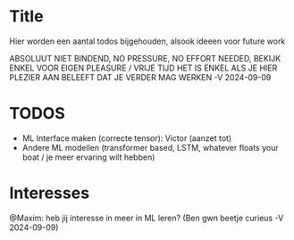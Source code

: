 # Title
Hier worden een aantal todos bijgehouden, alsook ideeen voor future work

ABSOLUUT NIET BINDEND, NO PRESSURE, NO EFFORT NEEDED, BEKIJK ENKEL VOOR EIGEN PLEASURE / VRIJE TIJD
HET IS ENKEL ALS JE HIER PLEZIER AAN BELEEFT DAT JE VERDER MAG WERKEN
-V 2024-09-09

# TODOS
- ML Interface maken (correcte tensor): Victor (aanzet tot)
- Andere ML modellen (transformer based, LSTM, whatever floats your boat / je meer ervaring wilt hebben)

# Interesses
@Maxim: heb jij interesse in meer in ML leren? (Ben gwn beetje curieus -V 2024-09-09)
